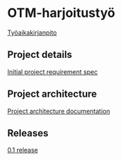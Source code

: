 # OTM-harjoitustyö

[Työaikakirjanpito](https://github.com/TheSamsai/otm-harjoitustyo/blob/master/ty%C3%B6aikakirjanpito.md)

## Project details

[Initial project requirement spec](https://github.com/TheSamsai/otm-harjoitustyo/blob/master/documentation/RequirementSpec.md)

## Project architecture

[Project architecture documentation](https://github.com/TheSamsai/otm-harjoitustyo/blob/master/documentation/architecture.md)

## Releases

[0.1 release](https://github.com/TheSamsai/otm-harjoitustyo/releases/tag/v0.1)
